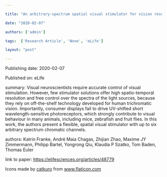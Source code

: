 ---
title: "An arbitrary-spectrum spatial visual stimulator for vision research "
date: "2020-02-07"
authors: ['admin']
tags:  ['Research Article', 'None', 'eLife']
layout: "post"
---
Publishing date: 2020-02-07

Published on: eLife

summary: Visual neuroscientists require accurate control of visual stimulation. However, few stimulator solutions offer high spatio-temporal resolution and free control over the spectra of the light sources, because they rely on off-the-shelf technology developed for human trichromatic vision. Importantly, consumer displays fail to drive UV-shifted short wavelength-sensitive photoreceptors, which strongly contribute to visual behaviour in many animals, including mice, zebrafish and fruit flies. In this work, the authors present a flexible, spatial visual stimulator with up to six arbitrary spectrum chromatic channels.

authors: Katrin Franke, André Maia Chagas, Zhijian Zhao, Maxime JY Zimmermann, Philipp Bartel, Yongrong Qiu, Klaudia P Szatko, Tom Baden, Thomas Euler 

link to paper: https://elifesciences.org/articles/48779

Icons made by <a href="https://www.flaticon.com/free-icon/bookshelves_3576884" title="catkuro">catkuro</a> from <a href="https://www.flaticon.com/" title="Flaticon"> www.flaticon.com</a>